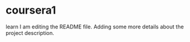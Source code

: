 # coursera1
learn
I am editing the README file. Adding some more details about the project description.
